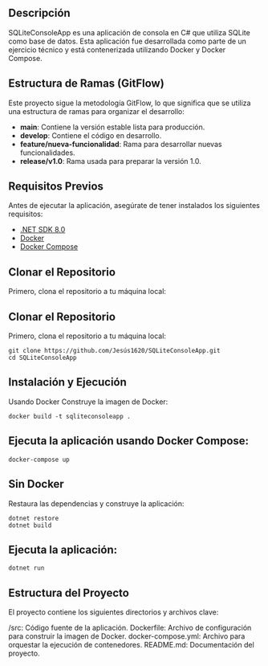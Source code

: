 ## Descripción
SQLiteConsoleApp es una aplicación de consola en C# que utiliza SQLite como base de datos. Esta aplicación fue desarrollada como parte de un ejercicio técnico y está contenerizada utilizando Docker y Docker Compose.

## Estructura de Ramas (GitFlow)
Este proyecto sigue la metodología GitFlow, lo que significa que se utiliza una estructura de ramas para organizar el desarrollo:

- **main**: Contiene la versión estable lista para producción.
- **develop**: Contiene el código en desarrollo.
- **feature/nueva-funcionalidad**: Rama para desarrollar nuevas funcionalidades.
- **release/v1.0**: Rama usada para preparar la versión 1.0.

## Requisitos Previos
Antes de ejecutar la aplicación, asegúrate de tener instalados los siguientes requisitos:

- [.NET SDK 8.0](https://dotnet.microsoft.com/download)
- [Docker](https://www.docker.com/get-started)
- [Docker Compose](https://docs.docker.com/compose/install/)

## Clonar el Repositorio
Primero, clona el repositorio a tu máquina local:

## Clonar el Repositorio
Primero, clona el repositorio a tu máquina local:

```
git clone https://github.com/Jesús1620/SQLiteConsoleApp.git
cd SQLiteConsoleApp
```



## Instalación y Ejecución
Usando Docker
Construye la imagen de Docker:
```
docker build -t sqliteconsoleapp .
```
## Ejecuta la aplicación usando Docker Compose:
```
docker-compose up
```
## Sin Docker
Restaura las dependencias y construye la aplicación:
```
dotnet restore
dotnet build
```

## Ejecuta la aplicación:
```
dotnet run
```

## Estructura del Proyecto
El proyecto contiene los siguientes directorios y archivos clave:

/src: Código fuente de la aplicación.
Dockerfile: Archivo de configuración para construir la imagen de Docker.
docker-compose.yml: Archivo para orquestar la ejecución de contenedores.
README.md: Documentación del proyecto.





